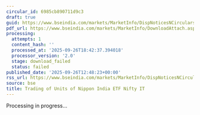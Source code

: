 ```yaml
---
circular_id: 6985cb890711d9c3
draft: true
guid: https://www.bseindia.com/markets/MarketInfo/DispNoticesNCirculars.aspx?Noticeid={DF59C351-F182-4576-A16F-B4BED747C5F5}&noticeno=20250926-52&dt=09/26/2025&icount=52&totcount=76&flag=0
pdf_url: https://www.bseindia.com/markets/MarketInfo/DownloadAttach.aspx?id=20250926-52&attachedId=
processing:
  attempts: 1
  content_hash: ''
  processed_at: '2025-09-26T18:42:37.394018'
  processor_version: '2.0'
  stage: download_failed
  status: failed
published_date: '2025-09-26T12:48:23+00:00'
rss_url: https://www.bseindia.com/markets/MarketInfo/DispNoticesNCirculars.aspx?Noticeid={DF59C351-F182-4576-A16F-B4BED747C5F5}&noticeno=20250926-52&dt=09/26/2025&icount=52&totcount=76&flag=0
source: bse
title: Trading of Units of Nippon India ETF Nifty IT
---
```


Processing in progress...